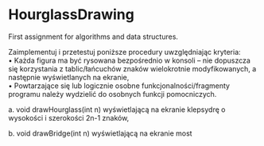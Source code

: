 # HourglassDrawing
First assignment for algorithms and data structures.

Zaimplementuj i przetestuj poniższe procedury uwzględniając kryteria:  
• Każda figura ma być rysowana bezpośrednio w konsoli – nie
dopuszcza się korzystania z tablic/łańcuchów znaków wielokrotnie
modyfikowanych, a następnie wyświetlanych na ekranie,  
• Powtarzające się lub logicznie osobne funkcjonalności/fragmenty
programu należy wydzielić do osobnych funkcji pomocniczych.

a. void drawHourglass(int n) wyświetlającą na ekranie klepsydrę
o wysokości i szerokości 2n-1 znaków,

b. void drawBridge(int n) wyświetlającą na ekranie most

